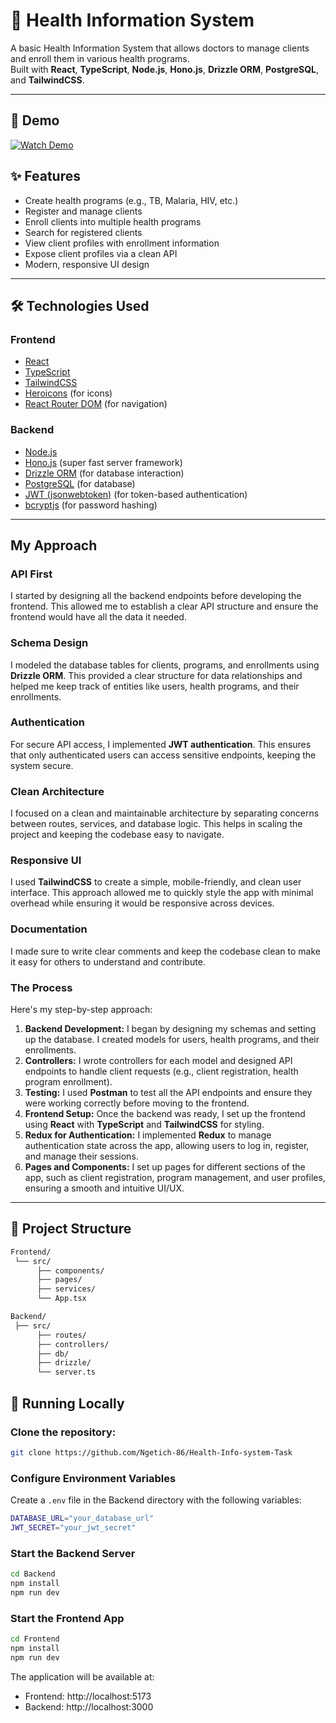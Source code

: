 # 🏥 Health Information System

A basic Health Information System that allows doctors to manage clients and enroll them in various health programs.  
Built with **React**, **TypeScript**, **Node.js**, **Hono.js**, **Drizzle ORM**, **PostgreSQL**, and **TailwindCSS**.

---
## 📸 Demo

[![Watch Demo](https://cdn.loom.com/sessions/thumbnails/6a9b81cb8b014ed8bb117f3efa331e4f-with-play.gif)](https://www.loom.com/share/6a9b81cb8b014ed8bb117f3efa331e4f?sid=f1131312-1ee5-4c7c-8e1d-aa2491977648)

## ✨ Features

- Create health programs (e.g., TB, Malaria, HIV, etc.)
- Register and manage clients
- Enroll clients into multiple health programs
- Search for registered clients
- View client profiles with enrollment information
- Expose client profiles via a clean API
- Modern, responsive UI design

---

## 🛠️ Technologies Used

### Frontend
- [React](https://react.dev/)
- [TypeScript](https://www.typescriptlang.org/)
- [TailwindCSS](https://tailwindcss.com/)
- [Heroicons](https://heroicons.com/) (for icons)
- [React Router DOM](https://reactrouter.com/) (for navigation)

### Backend
- [Node.js](https://nodejs.org/)
- [Hono.js](https://hono.dev/) (super fast server framework)
- [Drizzle ORM](https://orm.drizzle.team/) (for database interaction)
- [PostgreSQL](https://www.postgresql.org/) (for database)
- [JWT (jsonwebtoken)](https://github.com/auth0/node-jsonwebtoken) (for token-based authentication)
- [bcryptjs](https://github.com/dcodeIO/bcrypt.js/) (for password hashing)

---

## My Approach

### API First
I started by designing all the backend endpoints before developing the frontend. This allowed me to establish a clear API structure and ensure the frontend would have all the data it needed. 

### Schema Design
I modeled the database tables for clients, programs, and enrollments using **Drizzle ORM**. This provided a clear structure for data relationships and helped me keep track of entities like users, health programs, and their enrollments.

### Authentication
For secure API access, I implemented **JWT authentication**. This ensures that only authenticated users can access sensitive endpoints, keeping the system secure.

### Clean Architecture
I focused on a clean and maintainable architecture by separating concerns between routes, services, and database logic. This helps in scaling the project and keeping the codebase easy to navigate.

### Responsive UI
I used **TailwindCSS** to create a simple, mobile-friendly, and clean user interface. This approach allowed me to quickly style the app with minimal overhead while ensuring it would be responsive across devices.

### Documentation
I made sure to write clear comments and keep the codebase clean to make it easy for others to understand and contribute.

### The Process
Here's my step-by-step approach:
1. **Backend Development:** I began by designing my schemas and setting up the database. I created models for users, health programs, and their enrollments.
2. **Controllers:** I wrote controllers for each model and designed API endpoints to handle client requests (e.g., client registration, health program enrollment).
3. **Testing:** I used **Postman** to test all the API endpoints and ensure they were working correctly before moving to the frontend.
4. **Frontend Setup:** Once the backend was ready, I set up the frontend using **React** with **TypeScript** and **TailwindCSS** for styling.
5. **Redux for Authentication:** I implemented **Redux** to manage authentication state across the app, allowing users to log in, register, and manage their sessions.
6. **Pages and Components:** I set up pages for different sections of the app, such as client registration, program management, and user profiles, ensuring a smooth and intuitive UI/UX.

---

## 📂 Project Structure

```bash
Frontend/
 └── src/
      ├── components/
      ├── pages/
      ├── services/
      └── App.tsx

Backend/
 ├── src/
      ├── routes/
      ├── controllers/
      ├── db/
      ├── drizzle/
      └── server.ts
```
## 🚀 Running Locally

### Clone the repository:

```bash
git clone https://github.com/Ngetich-86/Health-Info-system-Task
```

### Configure Environment Variables

Create a `.env` file in the Backend directory with the following variables:
```bash
DATABASE_URL="your_database_url"
JWT_SECRET="your_jwt_secret"
```

### Start the Backend Server

```bash
cd Backend
npm install
npm run dev
```

### Start the Frontend App

```bash
cd Frontend
npm install
npm run dev
```

The application will be available at:
- Frontend: http://localhost:5173
- Backend: http://localhost:3000



